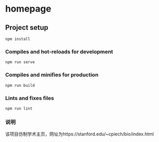 # homepage

## Project setup
```
npm install
```

### Compiles and hot-reloads for development
```
npm run serve
```

### Compiles and minifies for production
```
npm run build
```

### Lints and fixes files
```
npm run lint
```

### 说明
该项目仿制学术主页，网址为https://stanford.edu/~cpiech/bio/index.html